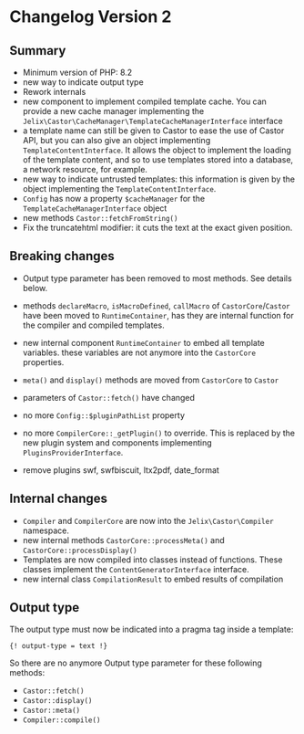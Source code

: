 Changelog Version 2
====================

Summary
-------

- Minimum version of PHP: 8.2
- new way to indicate output type
- Rework internals 
- new component to implement compiled template cache. You can provide a new cache manager implementing the `Jelix\Castor\CacheManager\TemplateCacheManagerInterface` interface
- a template name can still be given to Castor to ease the use of Castor API, but you can also give an object implementing `TemplateContentInterface`. It allows the object to implement the loading
 of the template content, and so to use templates stored into a database, a network resource, for example.
- new way to indicate untrusted templates: this information is given by the object implementing the `TemplateContentInterface`. 
- `Config` has now a property `$cacheManager` for the `TemplateCacheManagerInterface` object
- new methods `Castor::fetchFromString()`
- Fix the truncatehtml modifier: it cuts the text at the exact given position.


Breaking changes
----------------

- Output type parameter has been removed to most methods. See details below.
- methods `declareMacro`, `isMacroDefined`, `callMacro` of `CastorCore`/`Castor` have been moved to `RuntimeContainer`, has they are internal function for the compiler and compiled templates.
- new internal component `RuntimeContainer` to embed all template variables.
  these variables are not anymore into the `CastorCore` properties.
- `meta()` and `display()` methods are moved from `CastorCore` to `Castor`
- parameters of `Castor::fetch()` have changed
- no more `Config::$pluginPathList` property
- no more `CompilerCore::_getPlugin()` to override. This is replaced by the new plugin system
  and components implementing `PluginsProviderInterface`.

- remove plugins swf, swfbiscuit, ltx2pdf, date_format


Internal changes
----------------

- `Compiler` and `CompilerCore` are now into the `Jelix\Castor\Compiler` namespace.
- new internal methods `CastorCore::processMeta()` and `CastorCore::processDisplay()`
- Templates are now compiled into classes instead of functions. These
  classes implement the `ContentGeneratorInterface` interface.
- new internal class `CompilationResult` to embed results of compilation

Output type
-----------

The output type must now be indicated into a pragma tag inside a template:

```
{! output-type = text !}
```

So there are no anymore Output type parameter for these following methods:
- `Castor::fetch()`
- `Castor::display()`
- `Castor::meta()`
- `Compiler::compile()`


